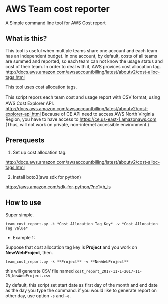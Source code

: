 # AWS Team cost reporter

A Simple command line tool for AWS Cost report

## What is this?
This tool is useful when multiple teams share one account and each team has an independent budget.
In one account, by default, costs of all teams are summed and reported, so each team can not know
the usage status and cost of their team.
In order to deal with it, AWS provices cost allocation tag.
http://docs.aws.amazon.com/awsaccountbilling/latest/aboutv2/cost-alloc-tags.html

This tool uses cost allocation tags.

This script repors each team cost and usage report with CSV format, using　AWS Cost Explorer API.
http://docs.aws.amazon.com/awsaccountbilling/latest/aboutv2/cost-explorer-api.html
Because of CE API need to access AWS North Virginia Region, you have to have access to
https://ce.us-east-1.amazonaws.com
(Thus, will not work on private, non-internet accessible environment.)

## Prerequests
1. Set up cost allocation tag.

http://docs.aws.amazon.com/awsaccountbilling/latest/aboutv2/cost-alloc-tags.html

2. Install boto3(aws sdk for python)

https://aws.amazon.com/sdk-for-python/?nc1=h_ls

## How to use

Super simple.

`team_cost_report.py -k *Cost Allocation Tag Key* -v *Cost Allocation Tag Value*` 

- Example 1:

Suppose that cost allocation tag key is **Project** and you work on **NewWebProject**, then.

`team_cost_report.py -k **Project** -v **NewWebProject**`

this will generate CSV file named `cost_report_2017-11-1-2017-11-25_NewWebProject.csv`

By default, this script set start date as first day of the month and end date as the day you type the command. if you would like to generate report on other day, use option `-s` and `-e`.






